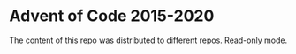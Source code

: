 # Advent of Code 2015-2020

The content of this repo was distributed to different repos. Read-only mode.
